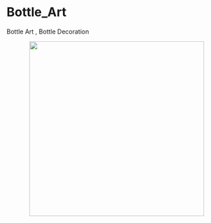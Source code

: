 # Bottle_Art
Bottle Art , Bottle Decoration



<div align="center">
    <img src="/screenshots/screen1.jpg" width="400px"</img> 
</div>



